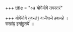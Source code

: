 +++
title = "०७ योगेयोगे तवस्तरं"

+++
योगे॑योगे त॒वस्त॑रं॒ वाजे॑वाजे हवामहे ।  
सखा॑य॒ इन्द्र॑मू॒तये॑ ॥
